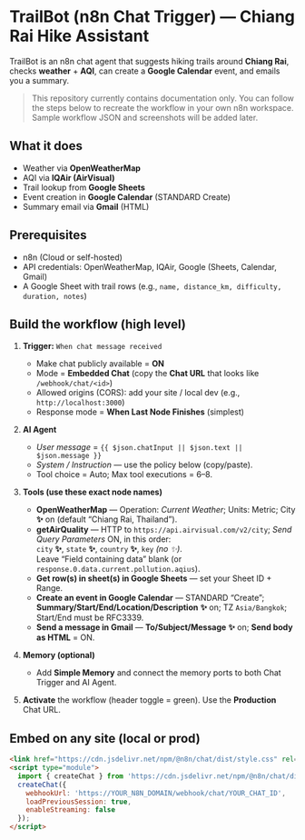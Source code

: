 # TrailBot (n8n Chat Trigger) — Chiang Rai Hike Assistant

TrailBot is an n8n chat agent that suggests hiking trails around **Chiang Rai**, checks **weather** + **AQI**, can create a **Google Calendar** event, and emails you a summary.

> This repository currently contains documentation only. You can follow the steps below to recreate the workflow in your own n8n workspace. Sample workflow JSON and screenshots will be added later.

## What it does
- Weather via **OpenWeatherMap**  
- AQI via **IQAir (AirVisual)**  
- Trail lookup from **Google Sheets**  
- Event creation in **Google Calendar** (STANDARD Create)  
- Summary email via **Gmail** (HTML)

## Prerequisites
- n8n (Cloud or self-hosted)
- API credentials: OpenWeatherMap, IQAir, Google (Sheets, Calendar, Gmail)
- A Google Sheet with trail rows (e.g., `name, distance_km, difficulty, duration, notes`)

## Build the workflow (high level)
1. **Trigger:** `When chat message received`  
   - Make chat publicly available = **ON**  
   - Mode = **Embedded Chat** (copy the **Chat URL** that looks like `/webhook/chat/<id>`)  
   - Allowed origins (CORS): add your site / local dev (e.g., `http://localhost:3000`)  
   - Response mode = **When Last Node Finishes** (simplest)

2. **AI Agent**  
   - *User message* = `{{ $json.chatInput || $json.text || $json.message }}`  
   - *System / Instruction* — use the policy below (copy/paste).  
   - Tool choice = Auto; Max tool executions = 6–8.

3. **Tools (use these exact node names)**
   - **OpenWeatherMap** — Operation: *Current Weather*; Units: Metric; City **✨** on (default “Chiang Rai, Thailand”).  
   - **getAirQuality** — HTTP to `https://api.airvisual.com/v2/city`; *Send Query Parameters* ON, in this order:  
     `city` **✨**, `state` **✨**, `country` **✨**, `key` *(no ✨)*.  
     Leave “Field containing data” blank (or `response.0.data.current.pollution.aqius`).  
   - **Get row(s) in sheet(s) in Google Sheets** — set your Sheet ID + Range.  
   - **Create an event in Google Calendar** — STANDARD “Create”; **Summary/Start/End/Location/Description** **✨** on; TZ `Asia/Bangkok`; Start/End must be RFC3339.  
   - **Send a message in Gmail** — **To/Subject/Message** **✨** on; **Send body as HTML** = ON.

4. **Memory (optional)**  
   - Add **Simple Memory** and connect the memory ports to both Chat Trigger and AI Agent.

5. **Activate** the workflow (header toggle = green). Use the **Production** Chat URL.

## Embed on any site (local or prod)

```html
<link href="https://cdn.jsdelivr.net/npm/@n8n/chat/dist/style.css" rel="stylesheet" />
<script type="module">
  import { createChat } from 'https://cdn.jsdelivr.net/npm/@n8n/chat/dist/chat.bundle.es.js';
  createChat({
    webhookUrl: 'https://YOUR_N8N_DOMAIN/webhook/chat/YOUR_CHAT_ID',
    loadPreviousSession: true,
    enableStreaming: false
  });
</script>
